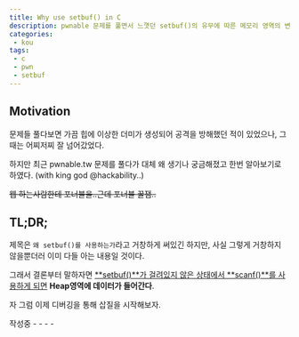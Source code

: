 ```yaml
---
title: Why use setbuf() in C
description: pwnable 문제를 풀면서 느꼇던 setbuf()의 유무에 따른 메모리 영역의 변화에 대한 연구
categories:
 - kou
tags:
 - c
 - pwn
 - setbuf
---
```


<!-- more --> 

## Motivation

문제들 풀다보면 가끔 힙에 이상한 더미가 생성되어 공격을 방해했던 적이 있었으나, 그때는 어찌저찌 잘 넘어갔었다.

하지만 최근 pwnable.tw 문제를 풀다가 대체 왜 생기나 궁금해졌고 한번 알아보기로 하였다. (with king god @hackability..)

~~웹 하는사람한테 포너블을..근데 포너블 꿀잼..~~

## TL;DR;

제목은 `왜 setbuf()를 사용하는가`라고  거창하게 써있긴 하지만, 사실 그렇게 거창하지 않을뿐더러 이미 다들 아는 내용일 것이다.

그래서 결론부터 말하자면 <u>**setbuf()**가 걸려있지 않은 상태</u><u>에서 **scanf()**를 사용하게 되면</u> **Heap영역에 데이터가 들어간다**.

자 그럼 이제 디버깅을 통해 삽질을 시작해보자.





작성중 - - - -